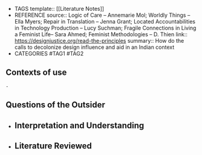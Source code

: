 - TAGS
  template:: [[Literature Notes]]
- REFERENCE
  source:: Logic of Care – Annemarie Mol; Worldly Things – Ella Myers; Repair in Translation – Jenna Grant; Located Accountabilities in Technology Production – Lucy Suchman; Fragile Connections in Living a Feminist Life– Sara Ahmed; Feminist Methodologies – D. Thien
  link:: https://designjustice.org/read-the-principles
  summary:: How do the calls to decolonize design influence and aid in an Indian context
- CATEGORIES
  #TAG1 #TAG2
## Contexts of use
	-
## Questions of the Outsider
- ## Interpretation and Understanding
- ## Literature Reviewed